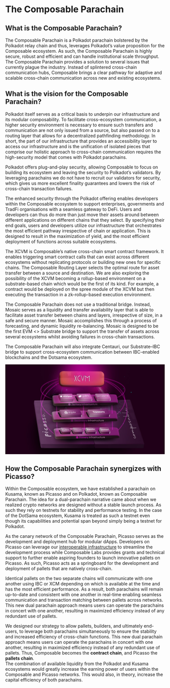 # The Composable Parachain

## What is the Composable Parachain?

The Composable Parachain is a Polkadot parachain bolstered by the Polkadot relay chain and thus, leverages Polkadot’s 
value proposition for the Composable ecosystem. As such, the Composable Parachain is highly secure, robust and efficient
and can handle institutional scale throughput. The Composable Parachain provides a solution to several issues that 
currently plague the industry. Instead of splintered cross-chain communication hubs, Composable brings a clear pathway 
for adaptive and scalable cross-chain communication across new and existing ecosystems. 


## What is the vision for the Composable Parachain?

Polkadot itself serves as a critical basis to underpin our infrastructure and its modular composability. To facilitate 
cross-ecosystem communication, a higher security environment is necessary to ensure such transfers and communication are
not only issued from a source, but also passed on to a routing layer that allows for a decentralized pathfinding 
methodology. In short, the part of our infrastructure that provides an accessibility layer to access our infrastructure 
and is the unification of isolated pieces that comprise our holistic approach to cross-chain communication requires the 
high-security model that comes with Polkadot parachains.

Polkadot offers plug-and-play security, allowing Composable to focus on building its ecosystem and leaving the security 
to Polkadot’s validators. By leveraging parachains we do not have to recruit our validators for security, which gives us
more excellent finality guarantees and lowers the risk of cross-chain transaction failures.

The enhanced security through the Polkadot offering enables developers within the Composable ecosystem to support 
enterprises, governments and TradFi organisations with a seamless gateway to DeFi. Users and developers can thus do more
than just move their assets around between different applications on different chains that they select. By specifying 
their end goals, users and developers utilize our infrastructure that orchestrates the most efficient pathway 
irrespective of chain or application. This is designed to result in the maximization of yield, and the most efficient 
deployment of functions across suitable ecosystems.

The XCVM is Composable’s native cross-chain smart contract framework. It enables triggering smart contract calls that 
can exist across different ecosystems without replicating protocols or building new ones for specific chains. The 
Composable Routing Layer selects the optimal route for asset transfer between a source and destination.
We are also exploring the possibility of the XCVM becoming a rollup-based environment on a substrate-based chain which 
would be the first of its kind. For example, a contract would be deployed on the spree module of the XCVM but then 
executing the transaction in a zk-rollup-based execution environment.

The Composable Parachain does not use a traditional bridge. Instead, Mosaic serves as a liquidity and transfer 
availability layer that is able to facilitate asset transfer between chains and layers, irrespective of size, in a safe 
and secure manner. Mosaic accomplishes this through a process of forecasting, and dynamic liquidity re-balancing. Mosaic
is designed to be the first EVM \<\> Substrate bridge to support the transfer of assets across several ecosystems whilst 
avoiding failures in cross-chain transactions. 

The Composable Parachain will also integrate Centauri, our Substrate–IBC bridge to support cross-ecosystem communication
between IBC-enabled blockchains and the Dotsama ecosystem.


![composable_parachain_architecture](./composable-parachain-architecture.jpg)


## How the Composable Parachain synergizes with Picasso?

Within the Composable ecosystem, we have established a parachain on Kusama, known as Picasso and on Polkadot, known as 
Composable Parachain. The idea for a dual-parachain narrative came about when we realized crypto networks are designed 
without a stable launch process. As such they rely on testnets for stability and performance testing. In the case of the
DotSama ecosystem, Kusama is treated as such a testnet even though its capabilities and potential span beyond simply 
being a testnet for Polkadot. 

As the canary network of the Composable Parachain, Picasso serves as the development and deployment hub for modular 
dApps. Developers on Picasso can leverage our 
[interoperable infrastructure](https://medium.com/composable-finance/understanding-composables-modularly-interoperable-infrastructure-e3986fa58d21) 
to streamline the development process while Composable Labs provides grants and technical support to further enable 
aspiring founders to launch innovative pallets on Picasso. As such, Picasso acts as a springboard for the development 
and deployment of pallets that are natively cross-chain. 

Identical pallets on the two separate chains will communicate with one another using IBC or XCM depending on which is 
available at the time and has the most efficient performance. As a result, both parachains will remain up-to-date and 
consistent with one another in real-time enabling seamless communication and transaction matching between pallets across
networks. This new dual parachain approach means users can operate the parachains in concert with one another, resulting
in maximized efficiency instead of any redundant use of pallets. 

We designed our strategy to allow pallets, builders, and ultimately end-users, to leverage both parachains 
simultaneously to ensure the stability and increased efficiency of cross-chain functions. This new dual parachain 
approach means users can operate the parachains in concert with one another, resulting in maximized efficiency instead 
of any redundant use of pallets. Thus, Composable becomes the **contract chain**, and Picasso the **pallets chain**.  
The combination of available liquidity from the Polkadot and Kusama ecosystems would greatly increase the earning power 
of users within the Composable and Picasso networks. This would also, in theory, increase the capital efficiency of both
parachains.